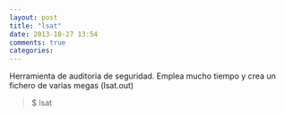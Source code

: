 ```yaml
---
layout: post
title: "lsat"
date: 2013-10-27 13:54
comments: true
categories: 
---
```

Herramienta de auditoria de seguridad. Emplea mucho tiempo y crea un fichero de varias megas (lsat.out)

>$ lsat

